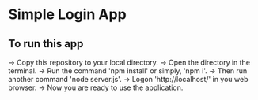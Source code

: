 # Simple Login App

## To run this app
-> Copy this repository to your local directory.
-> Open the directory in the terminal.
-> Run the command 'npm install' or simply, 'npm i'.
-> Then run another command 'node server.js'.
-> Logon 'http://localhost/' in you web browser.
-> Now you are ready to use the application.